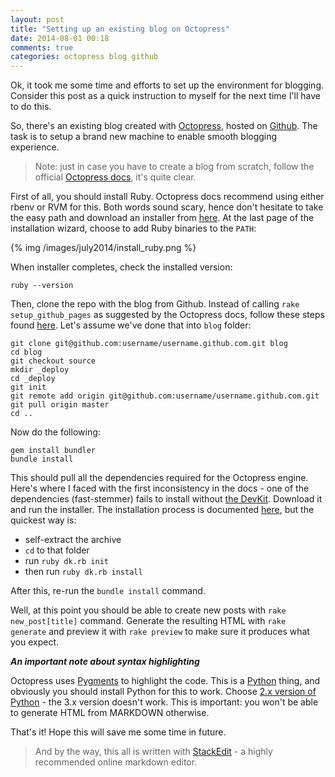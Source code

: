 ```yaml
---
layout: post
title: "Setting up an existing blog on Octopress"
date: 2014-08-01 00:18
comments: true
categories: octopress blog github
---
```


Ok, it took me some time and efforts to set up the environment for blogging. Consider this post as a quick instruction to myself for the next time I'll have to do this.

So, there's an existing blog created with [Octopress][1], hosted on [Github][2]. The task is to setup a brand new machine to enable smooth blogging experience.

> Note: just in case you have to create a blog from scratch, follow the official [Octopress docs][3], it's quite clear.

First of all, you should install Ruby. Octopress docs recommend using either rbenv or RVM for this. Both words sound scary, hence don't hesitate to take the easy path and download an installer from [here][4]. At the last page of the installation wizard, choose to add Ruby binaries to the `PATH`:

{% img /images/july2014/install_ruby.png %}

When installer completes, check the installed version:

    ruby --version

Then, clone the repo with the blog from Github. Instead of calling `rake setup_github_pages` as suggested by the Octopress docs, follow these steps found [here][5]. Let's assume we've done that into `blog` folder:

    git clone git@github.com:username/username.github.com.git blog
    cd blog
    git checkout source
    mkdir _deploy
    cd _deploy
    git init
    git remote add origin git@github.com:username/username.github.com.git
    git pull origin master
    cd ..

Now do the following:

    gem install bundler
    bundle install

This should pull all the dependencies required for the Octopress engine. Here's where I faced with the first inconsistency in the docs - one of the dependencies (fast-stemmer) fails to install without [the DevKit][6]. Download it and run the installer. The installation process is documented [here][7], but the quickest way is:

 - self-extract the archive
 - `cd` to that folder
 - run `ruby dk.rb init`
 - then run `ruby dk.rb install`

After this, re-run the `bundle install` command.

Well, at this point you should be able to create new posts with `rake new_post[title]` command. Generate the resulting HTML with `rake generate` and preview it with `rake preview` to make sure it produces what you expect.

***An important note about syntax highlighting***

Octopress uses [Pygments][8] to highlight the code. This is a [Python][9] thing, and obviously you should install Python for this to work. Choose [2.x version of Python][10] - the 3.x version doesn't work. This is important: you won't be able to generate HTML from MARKDOWN otherwise.

That's it! Hope this will save me some time in future.

> And by the way, this all is written with [StackEdit](https://stackedit.io/) - a highly recommended online markdown editor.


  [1]: http://octopress.org/
  [2]: https://github.com/
  [3]: http://octopress.org/docs/setup/
  [4]: http://dl.bintray.com/oneclick/rubyinstaller/rubyinstaller-1.9.3-p545.exe?direct
  [5]: http://tech.paulcz.net/2012/12/creating-a-github-pages-blog-with-octopress.html
  [6]: https://github.com/downloads/oneclick/rubyinstaller/DevKit-tdm-32-4.5.2-20111229-1559-sfx.exe
  [7]: https://github.com/oneclick/rubyinstaller/wiki/Development-Kit
  [8]: http://pygments.org/
  [9]: https://www.python.org/
  [10]: https://www.python.org/ftp/python/2.7.8/python-2.7.8.msi